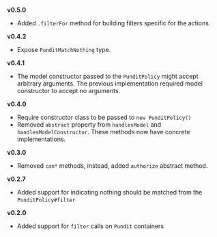 **v0.5.0**

- Added `.filterFor` method for building filters specific for the actions.

**v0.4.2**

- Expose `PunditMatchNothing` type.

**v0.4.1**

- The model constructor passed to the `PunditPolicy` might accept arbitrary arguments. The previous implementation required model constructor to accept no arguments.

**v0.4.0**

- Require constructor class to be passed to `new PunditPolicy()`
- Removed `abstract` property from `handlesModel` and `handlesModelConstructor`. These methods now have concrete implementations.

**v0.3.0**

- Removed `can*` methods, instead, added `authorize` abstract method.

**v0.2.7**

- Added support for indicating nothing should be matched from the `PunditPolicy#filter`

**v0.2.0**

- Added support for `filter` calls on `Pundit` containers
